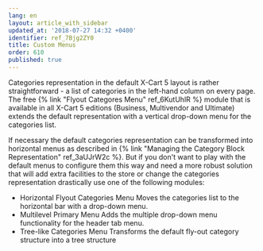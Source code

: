 ```yaml
---
lang: en
layout: article_with_sidebar
updated_at: '2018-07-27 14:32 +0400'
identifier: ref_7Bjg2ZY0
title: Custom Menus
order: 610
published: true
---
```


Categories representation in the default X-Cart 5 layout is rather straightforward - a list of categories in the left-hand column on every page. The free {% link "Flyout Categores Menu" ref_6KutUhlR %} module that is available in all X-Cart 5 editions (Business, Multivendor and Ultimate) extends the default representation with a vertical drop-down menu for the categories list.

If necessary the default categories representation can be transformed into horizontal menus as described in {% link "Managing the Category Block Representation" ref_3aUJrW2c %}. But if you don't want to play with the default menus to configure them this way and need a more robust solution that will add extra facilities to the store or change the categories representation drastically use one of the following modules:

* Horizontal Flyout Categories Menu
  Moves the categories list to the horizontal bar with a drop-down menu.
* Multilevel Primary Menu
  Adds the multiple drop-down menu functionality for the header tab menu.
* Tree-like Categories Menu
  Transforms the default fly-out category structure into a tree structure

